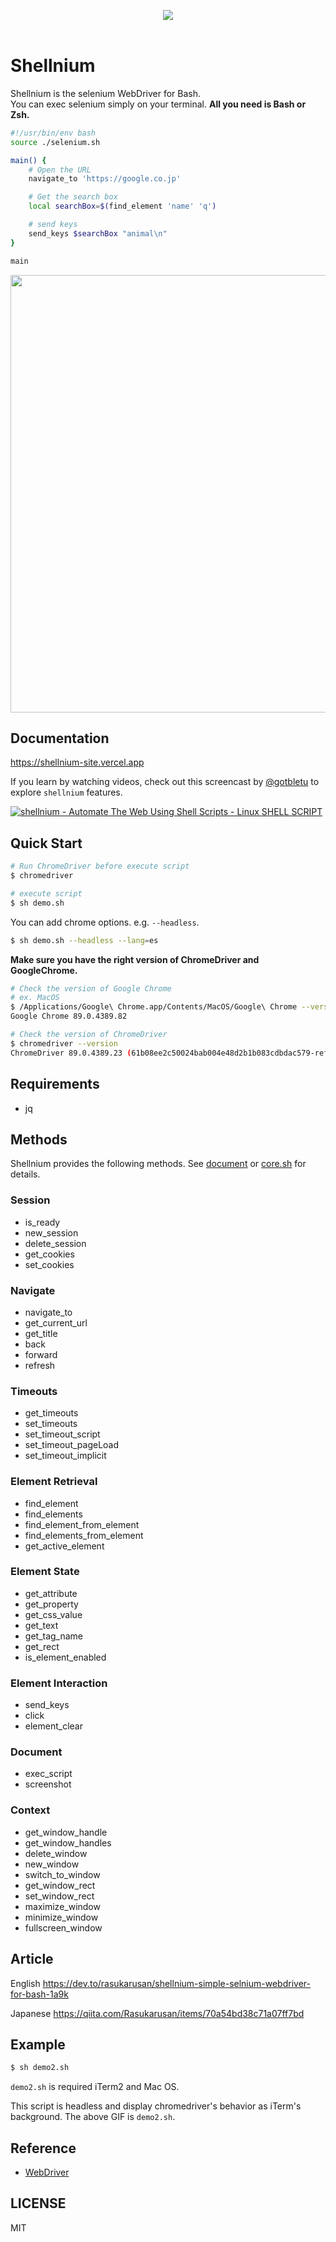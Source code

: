 <p align="center">
<img widht="500" height="auto" src="https://user-images.githubusercontent.com/17779386/112637471-8a785780-8e81-11eb-898f-c51e9deaba15.png">
<br />

<img alt="" src="https://flat.badgen.net/github/stars/Rasukarusan/shellnium">
<a aria-label="License" href="https://github.com/Rasukarusan/shellnium/blob/master/LICENSE">
  <img alt="" src="https://flat.badgen.net/github/license/Rasukarusan/shellnium">
</a>
</p>

# Shellnium

Shellnium is the selenium WebDriver for Bash.  
You can exec selenium simply on your terminal.
**All you need is Bash or Zsh.**  

```sh
#!/usr/bin/env bash
source ./selenium.sh

main() {
    # Open the URL
    navigate_to 'https://google.co.jp'

    # Get the search box
    local searchBox=$(find_element 'name' 'q')

    # send keys
    send_keys $searchBox "animal\n"
}

main
```

<img src="https://user-images.githubusercontent.com/17779386/85990922-aacbd080-ba2d-11ea-8e88-cc9b79075b31.gif" width="700" height="auto">

## Documentation

https://shellnium-site.vercel.app

If you learn by watching videos, check out this screencast by [@gotbletu](https://github.com/gotbletu) to explore `shellnium` features.

[![shellnium - Automate The Web Using Shell Scripts - Linux SHELL SCRIPT](https://img.youtube.com/vi/Q10dcPjmRTI/0.jpg)](https://www.youtube.com/watch?v=Q10dcPjmRTI)


## Quick Start

```bash
# Run ChromeDriver before execute script
$ chromedriver

# execute script
$ sh demo.sh
```

You can add chrome options. e.g. `--headless`.
```sh
$ sh demo.sh --headless --lang=es
```

**Make sure you have the right version of ChromeDriver and GoogleChrome.**
```sh
# Check the version of Google Chrome
# ex. MacOS
$ /Applications/Google\ Chrome.app/Contents/MacOS/Google\ Chrome --version
Google Chrome 89.0.4389.82

# Check the version of ChromeDriver
$ chromedriver --version
ChromeDriver 89.0.4389.23 (61b08ee2c50024bab004e48d2b1b083cdbdac579-refs/branch-heads/4389@{#294})
```

## Requirements

- jq

## Methods

Shellnium provides the following methods. See [document](https://shellnium-site.vercel.app) or [core.sh](https://github.com/Rasukarusan/shellnium/blob/master/lib/core.sh) for details.
### Session

- is_ready
- new_session
- delete_session
- get_cookies
- set_cookies

### Navigate

- navigate_to
- get_current_url
- get_title
- back
- forward
- refresh

### Timeouts

- get_timeouts
- set_timeouts
- set_timeout_script
- set_timeout_pageLoad
- set_timeout_implicit

### Element Retrieval

- find_element
- find_elements
- find_element_from_element
- find_elements_from_element
- get_active_element

### Element State

- get_attribute
- get_property
- get_css_value
- get_text
- get_tag_name
- get_rect
- is_element_enabled

### Element Interaction

- send_keys
- click
- element_clear

### Document

- exec_script
- screenshot

### Context

- get_window_handle
- get_window_handles
- delete_window
- new_window
- switch_to_window
- get_window_rect
- set_window_rect
- maximize_window
- minimize_window
- fullscreen_window

## Article

English
https://dev.to/rasukarusan/shellnium-simple-selnium-webdriver-for-bash-1a9k

Japanese
https://qiita.com/Rasukarusan/items/70a54bd38c71a07ff7bd

## Example
```sh
$ sh demo2.sh
```
`demo2.sh` is required iTerm2 and Mac OS.

This script is headless and display chromedriver's behavior as iTerm's background.
The above GIF is `demo2.sh`.

## Reference

- [WebDriver](https://www.w3.org/TR/webdriver/)

## LICENSE

MIT
